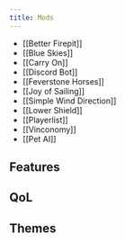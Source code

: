 ```yaml
---
title: Mods
---
```

- [[Better Firepit]]
- [[Blue Skies]]
- [[Carry On]]
- [[Discord Bot]]
- [[Feverstone Horses]]
- [[Joy of Sailing]]
- [[Simple Wind Direction]]
- [[Lower Shield]]
- [[Playerlist]]
- [[Vinconomy]]
- [[Pet AI]]

## Features
## QoL

## Themes
